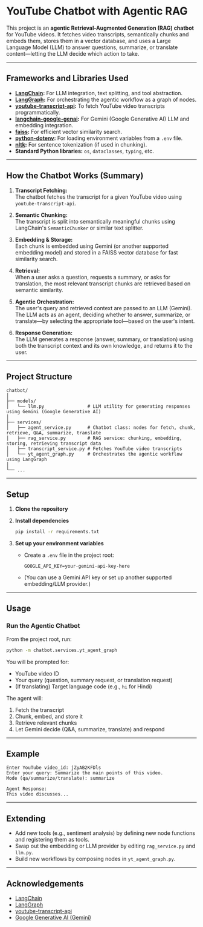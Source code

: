 # YouTube Chatbot with Agentic RAG

This project is an **agentic Retrieval-Augmented Generation (RAG) chatbot** for YouTube videos. It fetches video transcripts, semantically chunks and embeds them, stores them in a vector database, and uses a Large Language Model (LLM) to answer questions, summarize, or translate content—letting the LLM decide which action to take.

---

## Frameworks and Libraries Used

- **[LangChain](https://github.com/langchain-ai/langchain):** For LLM integration, text splitting, and tool abstraction.
- **[LangGraph](https://github.com/langchain-ai/langgraph):** For orchestrating the agentic workflow as a graph of nodes.
- **[youtube-transcript-api](https://github.com/jdepoix/youtube-transcript-api):** To fetch YouTube video transcripts programmatically.
- **[langchain-google-genai](https://github.com/langchain-ai/langchain-google-genai):** For Gemini (Google Generative AI) LLM and embedding integration.
- **[faiss](https://github.com/facebookresearch/faiss):** For efficient vector similarity search.
- **[python-dotenv](https://github.com/theskumar/python-dotenv):** For loading environment variables from a `.env` file.
- **[nltk](https://www.nltk.org/):** For sentence tokenization (if used in chunking).
- **Standard Python libraries:** `os`, `dataclasses`, `typing`, etc.

---

## How the Chatbot Works (Summary)

1. **Transcript Fetching:**  
   The chatbot fetches the transcript for a given YouTube video using `youtube-transcript-api`.

2. **Semantic Chunking:**  
   The transcript is split into semantically meaningful chunks using LangChain's `SemanticChunker` or similar text splitter.

3. **Embedding & Storage:**  
   Each chunk is embedded using Gemini (or another supported embedding model) and stored in a FAISS vector database for fast similarity search.

4. **Retrieval:**  
   When a user asks a question, requests a summary, or asks for translation, the most relevant transcript chunks are retrieved based on semantic similarity.

5. **Agentic Orchestration:**  
   The user's query and retrieved context are passed to an LLM (Gemini).  
   The LLM acts as an agent, deciding whether to answer, summarize, or translate—by selecting the appropriate tool—based on the user's intent.

6. **Response Generation:**  
   The LLM generates a response (answer, summary, or translation) using both the transcript context and its own knowledge, and returns it to the user.

---

## Project Structure

```
chatbot/
│
├── models/
│   └── llm.py                # LLM utility for generating responses using Gemini (Google Generative AI)
│
├── services/
│   ├── agent_service.py      # Chatbot class: nodes for fetch, chunk, retrieve, Q&A, summarize, translate
│   ├── rag_service.py        # RAG service: chunking, embedding, storing, retrieving transcript data
│   ├── transcript_service.py # Fetches YouTube video transcripts
│   └── yt_agent_graph.py     # Orchestrates the agentic workflow using LangGraph
│
└── ...
```

---

## Setup

1. **Clone the repository**

2. **Install dependencies**
   ```sh
   pip install -r requirements.txt
   ```

3. **Set up your environment variables**

   - Create a `.env` file in the project root:
     ```
     GOOGLE_API_KEY=your-gemini-api-key-here
     ```
   - (You can use a Gemini API key or set up another supported embedding/LLM provider.)

---

## Usage

### Run the Agentic Chatbot

From the project root, run:

```sh
python -m chatbot.services.yt_agent_graph
```

You will be prompted for:
- YouTube video ID
- Your query (question, summary request, or translation request)
- (If translating) Target language code (e.g., `hi` for Hindi)

The agent will:
1. Fetch the transcript
2. Chunk, embed, and store it
3. Retrieve relevant chunks
4. Let Gemini decide (Q&A, summarize, translate) and respond

---

## Example

```
Enter YouTube video_id: jZyAB2KFDls
Enter your query: Summarize the main points of this video.
Mode (qa/summarize/translate): summarize

Agent Response:
This video discusses...
```

---

## Extending

- Add new tools (e.g., sentiment analysis) by defining new node functions and registering them as tools.
- Swap out the embedding or LLM provider by editing `rag_service.py` and `llm.py`.
- Build new workflows by composing nodes in `yt_agent_graph.py`.

---

## Acknowledgements

- [LangChain](https://github.com/langchain-ai/langchain)
- [LangGraph](https://github.com/langchain-ai/langgraph)
- [youtube-transcript-api](https://github.com/jdepoix/youtube-transcript-api)
- [Google Generative AI (Gemini)](https://ai.google.dev/)